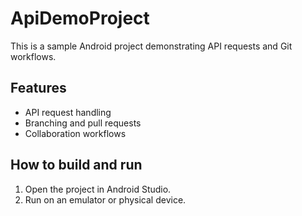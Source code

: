 # ApiDemoProject

This is a sample Android project demonstrating API requests and Git workflows.

## Features

- API request handling
- Branching and pull requests
- Collaboration workflows

## How to build and run

1. Open the project in Android Studio.
2. Run on an emulator or physical device.
